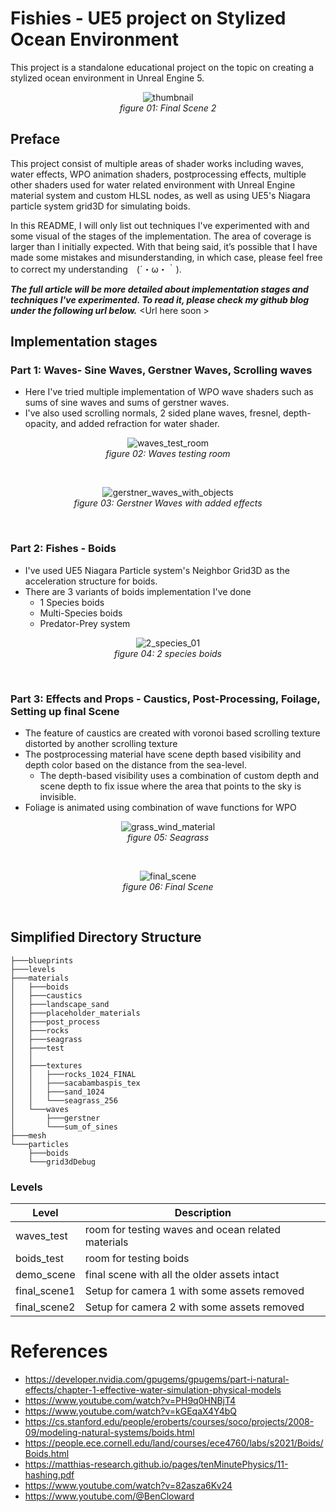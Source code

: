 # Fishies - UE5 project on Stylized Ocean Environment 

This project is a standalone educational project on the topic on creating a stylized ocean environment in Unreal Engine 5. 

<p align="center">
    <img src="images/thumbnail.webp" loading="lazy" alt="thumbnail">
    <br>
    <i>figure 01: Final Scene 2</i>
</p>

## Preface 
This project consist of multiple areas of shader works including waves, water effects, WPO animation shaders, postprocessing effects, multiple other shaders used for water related environment with Unreal Engine material system and custom HLSL nodes, as well as using UE5's Niagara particle system grid3D for simulating boids.

In this README, I will only list out techniques I've experimented with and some visual of the stages of the implementation.
The area of coverage is larger than I initially expected. With that being said, it’s possible that I have made some mistakes and misunderstanding, in which case, please feel free to correct my understanding　(´・ω・｀).

***The full article will be more detailed about implementation stages and techniques I've experimented. To read it, please check my github blog under the following url below.***
\<Url here soon \>

## Implementation stages 
### Part 1: Waves- Sine Waves, Gerstner Waves, Scrolling waves
- Here I've tried multiple implementation of WPO wave shaders such as sums of sine waves and sums of gerstner waves.
- I've also used scrolling normals, 2 sided plane waves, fresnel, depth-opacity, and added refraction for water shader.

<p align="center">
    <img src="images/01_waves_test_room.webp" loading="lazy" alt="waves_test_room">
    <br>
    <i>figure 02: Waves testing room</i>
    </p>
<br>

<p align="center">
    <img src="images/06_gerstner_waves_with_objects.webp" loading="lazy" alt="gerstner_waves_with_objects">
    <br>
    <i>figure 03: Gerstner Waves with added effects</i>
    </p>
<br>

### Part 2: Fishes - Boids
- I've used UE5 Niagara Particle system's Neighbor Grid3D as the acceleration structure for boids. 
- There are 3 variants of boids implementation I've done
  - 1 Species boids
  - Multi-Species boids
  - Predator-Prey system

<p align="center">
    <img src="images/17_2_species_01.webp" loading="lazy" alt="2_species_01">
    <br>
    <i>figure 04: 2 species boids </i>
    </p>
<br>

### Part 3: Effects and Props - Caustics, Post-Processing, Foilage, Setting up final Scene
- The feature of caustics are created with voronoi based scrolling texture distorted by another scrolling texture
- The postprocessing material have scene depth based visibility and depth color based on the distance from the sea-level. 
  - The depth-based visibility uses a combination of custom depth and scene depth to fix issue where the area that points to the sky is invisible. 
- Foliage is animated using combination of wave functions for WPO 

<p align="center">
    <img src="images/34_grass_wind.webp" loading="lazy" alt="grass_wind_material">
    <br>
    <i>figure 05: Seagrass </i>
    </p>
<br>

<p align="center">
    <img src="images/38_final_scene.webp" loading="lazy" alt="final_scene">
    <br>
    <i>figure 06: Final Scene</i>
    </p>
<br>

## Simplified Directory Structure

```
├───blueprints
├───levels
├───materials
│   ├───boids
│   ├───caustics
│   ├───landscape_sand
│   ├───placeholder_materials
│   ├───post_process
│   ├───rocks
│   ├───seagrass
│   ├───test
│   │
│   ├───textures
│   │   ├───rocks_1024_FINAL
│   │   ├───sacabambaspis_tex
│   │   ├───sand_1024
│   │   └───seagrass_256
│   └───waves
│       ├───gerstner
│       └───sum_of_sines
├───mesh
└───particles
    ├───boids
    └───grid3dDebug
```

### Levels
| Level | Description | 
| ----- | ----- | 
| waves_test | room for testing waves and ocean related materials |
| boids_test | room for testing boids | 
| demo_scene | final scene with all the older assets intact |
| final_scene1 | Setup for camera 1 with some assets removed | 
| final_scene2 | Setup for camera 2 with some assets removed| 


# References
- https://developer.nvidia.com/gpugems/gpugems/part-i-natural-effects/chapter-1-effective-water-simulation-physical-models
- https://www.youtube.com/watch?v=PH9q0HNBjT4
- https://www.youtube.com/watch?v=kGEqaX4Y4bQ
- https://cs.stanford.edu/people/eroberts/courses/soco/projects/2008-09/modeling-natural-systems/boids.html
- https://people.ece.cornell.edu/land/courses/ece4760/labs/s2021/Boids/Boids.html
- https://matthias-research.github.io/pages/tenMinutePhysics/11-hashing.pdf
- https://www.youtube.com/watch?v=82asza6Kv24
- https://www.youtube.com/@BenCloward